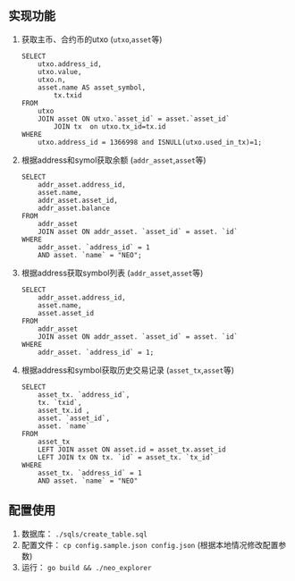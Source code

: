 ##  实现功能

1. 获取主币、合约币的utxo (`utxo`,`asset`等)

    ```
	SELECT
	    utxo.address_id,
	    utxo.value,
		utxo.n,
	    asset.name AS asset_symbol,
			tx.txid
	FROM
	    utxo
	    JOIN asset ON utxo.`asset_id` = asset.`asset_id`
			JOIN tx  on utxo.tx_id=tx.id
	WHERE
	    utxo.address_id = 1366998 and ISNULL(utxo.used_in_tx)=1;
    ```
2. 根据address和symol获取余额 (`addr_asset`,`asset`等)

    ```
    SELECT
        addr_asset.address_id,
        asset.name,
        addr_asset.asset_id,
        addr_asset.balance
    FROM
        addr_asset
        JOIN asset ON addr_asset. `asset_id` = asset. `id`
    WHERE
        addr_asset. `address_id` = 1
        AND asset. `name` = "NEO";
    ```
3. 根据address获取symbol列表 (`addr_asset`,`asset`等)

    ```
   SELECT
        addr_asset.address_id,
        asset.name,
        asset.asset_id
   FROM
        addr_asset
        JOIN asset ON addr_asset. `asset_id` = asset. `id`
   WHERE
        addr_asset. `address_id` = 1;
    ```
4. 根据address和symbol获取历史交易记录 (`asset_tx`,`asset`等)

    ```
    SELECT
        asset_tx. `address_id`,
        tx. `txid`,
        asset_tx.id ,
        asset. `asset_id`,
        asset. `name`
    FROM
        asset_tx
        LEFT JOIN asset ON asset.id = asset_tx.asset_id
        LEFT JOIN tx ON tx. `id` = asset_tx. `tx_id`
    WHERE
        asset_tx. `address_id` = 1
        AND asset. `name` = "NEO"
    ```

## 配置使用

1. 数据库： `./sqls/create_table.sql`
2. 配置文件： `cp config.sample.json config.json` (根据本地情况修改配置参数)
3. 运行： `go build && ./neo_explorer`
